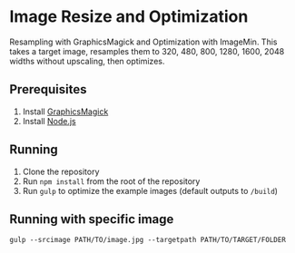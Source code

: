 # Image Resize and Optimization

Resampling with GraphicsMagick and Optimization with ImageMin. This takes a target image, resamples them to 320, 480, 800, 1280, 1600, 2048 widths without upscaling, then optimizes.

## Prerequisites

1. Install [GraphicsMagick](http://www.graphicsmagick.org/INSTALL-unix.html)
2. Install [Node.js](http://nodejs.org/download/)

## Running

1. Clone the repository
2. Run `npm install` from the root of the repository
3. Run `gulp` to optimize the example images (default outputs to `/build`)

## Running with specific image

``gulp --srcimage PATH/TO/image.jpg --targetpath PATH/TO/TARGET/FOLDER``